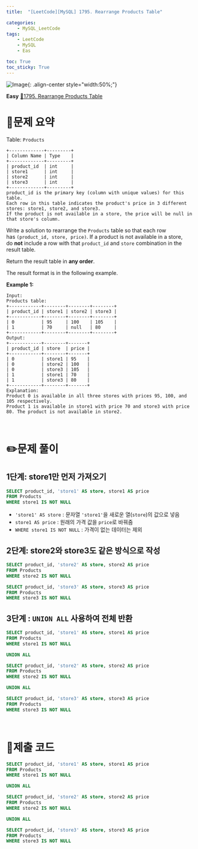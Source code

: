 ```yaml
---
title:  "[LeetCode][MySQL] 1795. Rearrange Products Table" 

categories: 
    - MySQL_LeetCode
tags: 
    - LeetCode
    - MySQL
    - Eas

toc: True
toc_sticky: True
---
```

![Image](https://github.com/user-attachments/assets/4b8e7f3a-d568-4d5b-a8a9-c3d4b23975f6){: .align-center style="width:50%;"}

**Easy**
[🔗1795. Rearrange Products Table](https://leetcode.com/problems/rearrange-products-table/)

# 📝문제 요약
Table: `Products`

```
+-------------+---------+
| Column Name | Type    |
+-------------+---------+
| product_id  | int     |
| store1      | int     |
| store2      | int     |
| store3      | int     |
+-------------+---------+
product_id is the primary key (column with unique values) for this table.
Each row in this table indicates the product's price in 3 different stores: store1, store2, and store3.
If the product is not available in a store, the price will be null in that store's column.

```

Write a solution to rearrange the `Products` table so that each row has `(product_id, store, price)`. If a product is not available in a store, do **not** include a row with that `product_id` and `store` combination in the result table.

Return the result table in **any order**.

The result format is in the following example.

**Example 1:**

```
Input:
Products table:
+------------+--------+--------+--------+
| product_id | store1 | store2 | store3 |
+------------+--------+--------+--------+
| 0          | 95     | 100    | 105    |
| 1          | 70     | null   | 80     |
+------------+--------+--------+--------+
Output:
+------------+--------+-------+
| product_id | store  | price |
+------------+--------+-------+
| 0          | store1 | 95    |
| 0          | store2 | 100   |
| 0          | store3 | 105   |
| 1          | store1 | 70    |
| 1          | store3 | 80    |
+------------+--------+-------+
Explanation:
Product 0 is available in all three stores with prices 95, 100, and 105 respectively.
Product 1 is available in store1 with price 70 and store3 with price 80. The product is not available in store2.
```


<br>

# ✏️문제 풀이
## 1단계: store1만 먼저 가져오기

```sql
SELECT product_id, 'store1' AS store, store1 AS price
FROM Products
WHERE store1 IS NOT NULL
```

- `'store1' AS store` : 문자열 `'store1'`을 새로운 열(`store`)의 값으로 넣음
- `store1 AS price` : 원래의 가격 값을 `price`로 바꿔줌
- `WHERE store1 IS NOT NULL` : 가격이 없는 데이터는 제외

## 2단계: store2와 store3도 같은 방식으로 작성

```sql
SELECT product_id, 'store2' AS store, store2 AS price
FROM Products
WHERE store2 IS NOT NULL
```

```sql
SELECT product_id, 'store3' AS store, store3 AS price
FROM Products
WHERE store3 IS NOT NULL
```

## 3단계 : `UNION ALL` 사용하여 전체 반환

```sql
SELECT product_id, 'store1' AS store, store1 AS price
FROM Products
WHERE store1 IS NOT NULL

UNION ALL

SELECT product_id, 'store2' AS store, store2 AS price
FROM Products
WHERE store2 IS NOT NULL

UNION ALL

SELECT product_id, 'store3' AS store, store3 AS price
FROM Products
WHERE store3 IS NOT NULL
```

<br>

# 💯제출 코드
```sql
SELECT product_id, 'store1' AS store, store1 AS price
FROM Products
WHERE store1 IS NOT NULL

UNION ALL

SELECT product_id, 'store2' AS store, store2 AS price
FROM Products
WHERE store2 IS NOT NULL

UNION ALL

SELECT product_id, 'store3' AS store, store3 AS price
FROM Products
WHERE store3 IS NOT NULL
```